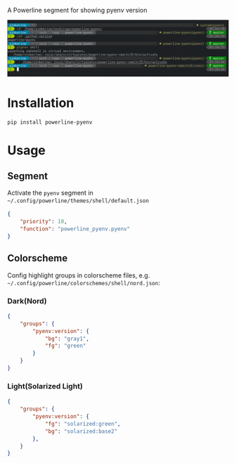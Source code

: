 A Powerline segment for showing pyenv version

![Screenshot](./screenshot.png "Screenshot")

# Installation
```
pip install powerline-pyenv
```

# Usage
## Segment
Activate the `pyenv` segment in `~/.config/powerline/themes/shell/default.json`
```json
{
    "priority": 10,
    "function": "powerline_pyenv.pyenv"
}
```

## Colorscheme
Config highlight groups in colorscheme files, e.g. `~/.config/powerline/colorschemes/shell/nord.json`:

### Dark(Nord)
```json
{
    "groups": {
        "pyenv:version": {
            "bg": "gray1",
            "fg": "green"
        }
    }
}
```

### Light(Solarized Light)
```json
{
    "groups": {
        "pyenv:version": {
            "fg": "solarized:green",
            "bg": "solarized:base2"
        },
    }
}
```
